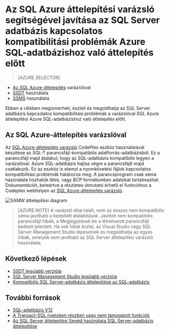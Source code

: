 <properties
   pageTitle="SQL Server-adatbázis kompatibilitási problémák SQL-adatbázishoz való áttelepítés előtt |} Microsoft Azure"
   description="Microsoft Azure SQL-adatbázissal, az adatbázis áttelepítése, a kompatibilitás érdekében az SQL Azure-áttelepítés varázsló"
   services="sql-database"
   documentationCenter=""
   authors="CarlRabeler"
   manager="jhubbard"
   editor=""/>

<tags
   ms.service="sql-database"
   ms.devlang="NA"
   ms.topic="article"
   ms.tgt_pltfrm="NA"
   ms.workload="sqldb-migrate"
   ms.date="08/24/2016"
   ms.author="carlrab"/>

# <a name="use-sql-azure-migration-wizard-to-fix-sql-server-database-compatibility-issues-before-migration-to-azure-sql-database"></a>Az SQL Azure áttelepítési varázsló segítségével javítása az SQL Server adatbázis kapcsolatos kompatibilitási problémák Azure SQL-adatbázishoz való áttelepítés előtt

> [AZURE.SELECTOR]
- [Az SQL Azure-áttelepítés](sql-database-cloud-migrate-fix-compatibility-issues.md) varázslóval
- [SSDT](sql-database-cloud-migrate-fix-compatibility-issues-ssdt.md) használata
- [SSMS](sql-database-cloud-migrate-fix-compatibility-issues-ssms.md) használata

Ebben a cikkben megismerheti, észleli és megoldhatja az SQL Server adatbázis kapcsolatos kompatibilitási problémák a varázslóval SQL Azure áttelepítési Azure SQL-adatbázishoz való áttelepítés előtt.

## <a name="using-sql-azure-migration-wizard"></a>Az SQL Azure-áttelepítés varázslóval

Az [SQL Azure-áttelepítés varázsló](http://sqlazuremw.codeplex.com/) CodePlex eszköz használatával készítése az SQL-T parancsfájl-kompatibilis adatforrás-adatbázisból. Ez a parancsfájl majd átalakul, hogy az SQL-adatbázis kompatibilis legyen a varázslóval. Azure SQL-adatbázis hajtsa végre a parancsfájlt majd csatlakozik. Ez az eszköz is elemzi a nyomkövetési fájlok kapcsolatos kompatibilitási problémák határozza meg. A parancsprogram csak séma használata hozhatók létre, vagy BCP formátumban adatokat tartalmazhat. Dokumentációt, beleértve a részletes útmutató érhető el funkcióhoz a Codeplex webhelyen az [SQL Azure-áttelepítés varázsló](http://sqlazuremw.codeplex.com/).  

 ![SAMW áttelepítési diagram](./media/sql-database-cloud-migrate/02SAMWDiagram.png)

  > [AZURE.NOTE] A varázsló által talált, nem az összes nem kompatibilis séma javítható a beépített átalakítások. Javított nem kompatibilis parancsfájl hibák, a Megjegyzések be a létrehozott parancsfájl beékelt jelentett. Ha sok hibát észlel, az Visual Studio vagy SQL Server Management Studio lépéseinek és megoldhatja az egyes hibák, amelyek nem javítható az SQL Server áttelepítési varázsló használata.

## <a name="next-steps"></a>Következő lépések

- [SSDT legújabb verziója](https://msdn.microsoft.com/library/mt204009.aspx)
- [SQL Server Management Studio legújabb verziója](https://msdn.microsoft.com/library/mt238290.aspx)
- [Kompatibilis SQL Server-adatbázis áttelepítése az SQL-adatbázis](sql-database-cloud-migrate.md#migrate-a-compatible-sql-server-database-to-sql-database)

## <a name="additional-resources"></a>További források

- [SQL-adatbázis V12](sql-database-v12-whats-new.md)
- [A Transact-SQL nyelvben részben vagy nem támogatott funkciók](sql-database-transact-sql-information.md)
- [Az SQL Server áttelepítési Segéd használata SQL Server-adatbázis áttelepítése](http://blogs.msdn.com/b/ssma/)
